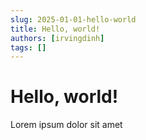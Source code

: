 ```yaml
---
slug: 2025-01-01-hello-world
title: Hello, world!
authors: [irvingdinh]
tags: []
---
```


# Hello, world!

Lorem ipsum dolor sit amet

<!-- truncate -->
